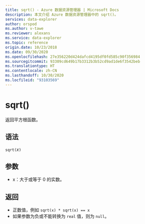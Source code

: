 ```yaml
---
title: sqrt() - Azure 数据资源管理器 | Microsoft Docs
description: 本文介绍 Azure 数据资源管理器中的 sqrt()。
services: data-explorer
author: orspod
ms.author: v-tawe
ms.reviewer: alexans
ms.service: data-explorer
ms.topic: reference
origin.date: 10/23/2018
ms.date: 09/30/2020
ms.openlocfilehash: 27e356220d424dafcd4195df0fd585c90f356984
ms.sourcegitcommit: 93309cd649b17b3312b3b52cd9ad1de6f3542beb
ms.translationtype: HT
ms.contentlocale: zh-CN
ms.lasthandoff: 10/30/2020
ms.locfileid: "93103569"
---
```

# <a name="sqrt"></a>sqrt()

返回平方根函数。  

## <a name="syntax"></a>语法

`sqrt(`*x*`)`

## <a name="arguments"></a>参数

* x：大于或等于 0 的实数。

## <a name="returns"></a>返回

* 正数值，例如 `sqrt(x) * sqrt(x) == x`
* 如果参数为负或不能转换为 `real` 值，则为 `null`。 